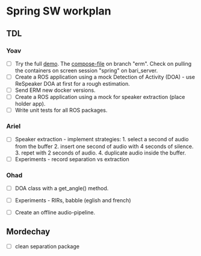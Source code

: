 # Spring SW workplan

## TDL

### Yoav
- [ ] Try the full [demo](https://gitlab.inria.fr/spring/wiki/-/wikis/Robot%20Behavior%20Integration%20Demo%20INRIA). The [compose-file](https://gitlab.inria.fr/spring/dockers/-/blob/erm/docker-compose.yml) on branch "erm". Check on pulling the containers on screen session "spring" on bari_server.
- [ ] Create a ROS application using a mock Detection of Activity (DOA) - use ReSpeaker DOA at first for a rough estimation.
- [ ] Send ERM new docker versions.
- [ ] Create a ROS application using a mock for speaker extraction (place holder app).
- [ ] Write unit tests for all ROS packages.

### Ariel
- [ ] Speaker extraction - implement strategies:
       1. select a second of audio from the buffer 
       2. insert one second of audio with 4 seconds of silence.
       3. repet with 2 seconds of audio.
       4. duplicate audio inside the buffer.
- [ ] Experiments - record separation vs extraction

### Ohad

- [ ] DOA class with a get_angle() method.
- [ ] Experiments - RIRs, babble (eglish and french)
- [ ] Create an offline audio-pipeline.


## Mordechay
 - [ ] clean separation package 
